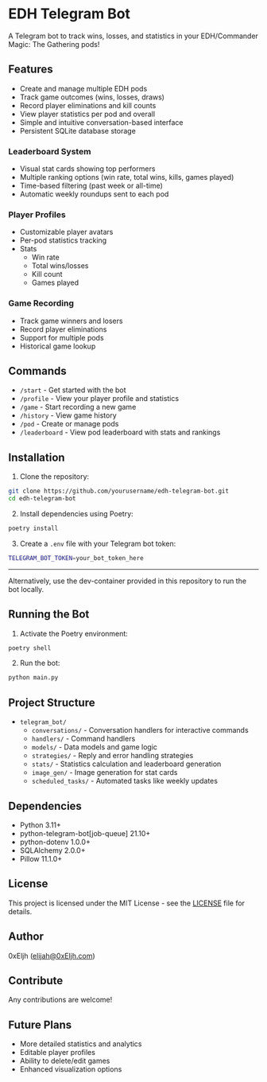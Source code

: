 # EDH Telegram Bot

A Telegram bot to track wins, losses, and statistics in your EDH/Commander Magic: The Gathering pods!

## Features

- Create and manage multiple EDH pods
- Track game outcomes (wins, losses, draws)
- Record player eliminations and kill counts
- View player statistics per pod and overall
- Simple and intuitive conversation-based interface
- Persistent SQLite database storage

### Leaderboard System
- Visual stat cards showing top performers
- Multiple ranking options (win rate, total wins, kills, games played)
- Time-based filtering (past week or all-time)
- Automatic weekly roundups sent to each pod

### Player Profiles
- Customizable player avatars
- Per-pod statistics tracking
- Stats
  - Win rate
  - Total wins/losses
  - Kill count
  - Games played

### Game Recording
- Track game winners and losers
- Record player eliminations
- Support for multiple pods
- Historical game lookup


## Commands

- `/start` - Get started with the bot
- `/profile` - View your player profile and statistics
- `/game` - Start recording a new game
- `/history` - View game history
- `/pod` - Create or manage pods
- `/leaderboard` - View pod leaderboard with stats and rankings

## Installation

1. Clone the repository:
```bash
git clone https://github.com/yourusername/edh-telegram-bot.git
cd edh-telegram-bot
```

2. Install dependencies using Poetry:
```bash
poetry install
```

3. Create a `.env` file with your Telegram bot token:
```bash
TELEGRAM_BOT_TOKEN=your_bot_token_here
```

---

Alternatively, use the dev-container provided in this repository to run the bot locally.

## Running the Bot

1. Activate the Poetry environment:
```bash
poetry shell
```

2. Run the bot:
```bash
python main.py
```

## Project Structure

- `telegram_bot/`
  - `conversations/` - Conversation handlers for interactive commands
  - `handlers/` - Command handlers
  - `models/` - Data models and game logic
  - `strategies/` - Reply and error handling strategies
  - `stats/` - Statistics calculation and leaderboard generation
  - `image_gen/` - Image generation for stat cards
  - `scheduled_tasks/` - Automated tasks like weekly updates

## Dependencies

- Python 3.11+
- python-telegram-bot[job-queue] 21.10+
- python-dotenv 1.0.0+
- SQLAlchemy 2.0.0+
- Pillow 11.1.0+


## License

This project is licensed under the MIT License - see the [LICENSE](LICENSE) file for details.

## Author

0xEljh (elijah@0xEljh.com)

## Contribute

Any contributions are welcome!

## Future Plans

- More detailed statistics and analytics
- Editable player profiles
- Ability to delete/edit games
- Enhanced visualization options
